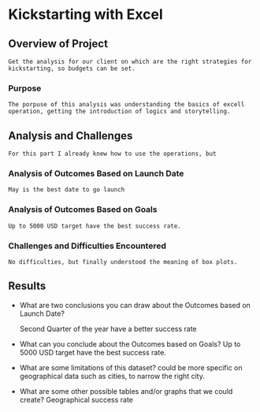 # Kickstarting with Excel

## Overview of Project
    Get the analysis for our client on which are the right strategies for kickstarting, so budgets can be set. 

### Purpose
    The porpuse of this analysis was understanding the basics of excell operation, getting the introduction of logics and storytelling. 

## Analysis and Challenges
    For this part I already knew how to use the operations, but 

### Analysis of Outcomes Based on Launch Date
    May is the best date to go launch

### Analysis of Outcomes Based on Goals
    Up to 5000 USD target have the best success rate. 

### Challenges and Difficulties Encountered
    No difficulties, but finally understood the meaning of box plots. 

## Results

- What are two conclusions you can draw about the Outcomes based on Launch Date?

    Second Quarter of the year have a better success rate

- What can you conclude about the Outcomes based on Goals?
     Up to 5000 USD target have the best success rate. 

- What are some limitations of this dataset?
   could be more specific on geographical data such as cities, to narrow the right city. 

- What are some other possible tables and/or graphs that we could create?
    Geographical success rate
